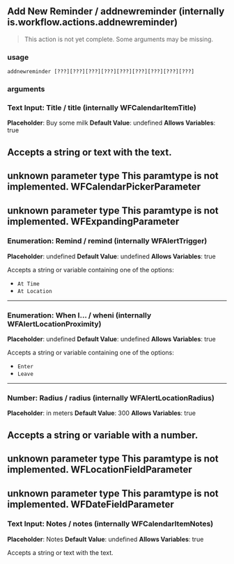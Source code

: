 
## Add New Reminder / addnewreminder (internally is.workflow.actions.addnewreminder)

> This action is not yet complete. Some arguments may be missing.

### usage
`addnewreminder [???][???][???][???][???][???][???][???][???]`

### arguments
### Text Input: Title / title (internally WFCalendarItemTitle)
**Placeholder**: Buy some milk
**Default Value**: undefined
**Allows Variables**: true


Accepts a string 
or text
with the text.
---
unknown parameter type This paramtype is not implemented. WFCalendarPickerParameter
---
unknown parameter type This paramtype is not implemented. WFExpandingParameter
---
### Enumeration: Remind / remind (internally WFAlertTrigger)
**Placeholder**: undefined
**Default Value**: undefined
**Allows Variables**: true


Accepts a string 
or variable
containing one of the options:

- `At Time`
- `At Location`
---
### Enumeration: When I... / wheni (internally WFAlertLocationProximity)
**Placeholder**: undefined
**Default Value**: undefined
**Allows Variables**: true


Accepts a string 
or variable
containing one of the options:

- `Enter`
- `Leave`
---
### Number: Radius / radius (internally WFAlertLocationRadius)
**Placeholder**: in meters
**Default Value**: 300
**Allows Variables**: true


Accepts a string 
or variable
with a number.
---
unknown parameter type This paramtype is not implemented. WFLocationFieldParameter
---
unknown parameter type This paramtype is not implemented. WFDateFieldParameter
---
### Text Input: Notes / notes (internally WFCalendarItemNotes)
**Placeholder**: Notes
**Default Value**: undefined
**Allows Variables**: true


Accepts a string 
or text
with the text.
